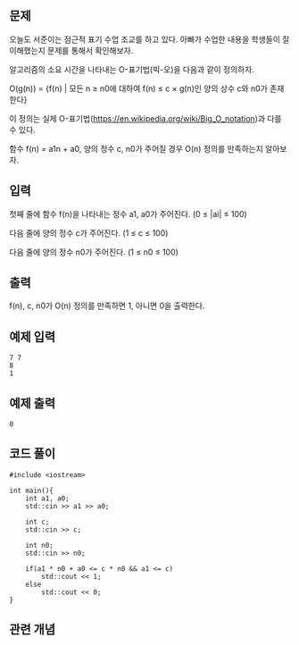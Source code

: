 ## 문제 
오늘도 서준이는 점근적 표기 수업 조교를 하고 있다. 아빠가 수업한 내용을 학생들이 잘 이해했는지 문제를 통해서 확인해보자.

알고리즘의 소요 시간을 나타내는 O-표기법(빅-오)을 다음과 같이 정의하자.

O(g(n)) = {f(n) | 모든 n ≥ n0에 대하여 f(n) ≤ c × g(n)인 양의 상수 c와 n0가 존재한다}

이 정의는 실제 O-표기법(https://en.wikipedia.org/wiki/Big_O_notation)과 다를 수 있다.

함수 f(n) = a1n + a0, 양의 정수 c, n0가 주어질 경우 O(n) 정의를 만족하는지 알아보자.
## 입력
첫째 줄에 함수 f(n)을 나타내는 정수 a1, a0가 주어진다. (0 ≤ |ai| ≤ 100)

다음 줄에 양의 정수 c가 주어진다. (1 ≤ c ≤ 100)

다음 줄에 양의 정수 n0가 주어진다. (1 ≤ n0 ≤ 100)
## 출력
f(n), c, n0가 O(n) 정의를 만족하면 1, 아니면 0을 출력한다.


## 예제 입력 
```
7 7
8
1
```

## 예제 출력  
```
0
```
## 코드 풀이
```
#include <iostream>

int main(){
    int a1, a0;
    std::cin >> a1 >> a0;
    
    int c;
    std::cin >> c;
    
    int n0; 
    std::cin >> n0;
    
    if(a1 * n0 + a0 <= c * n0 && a1 <= c)
        std::cout << 1;
    else
        std::cout << 0;
}
```
## 관련 개념

